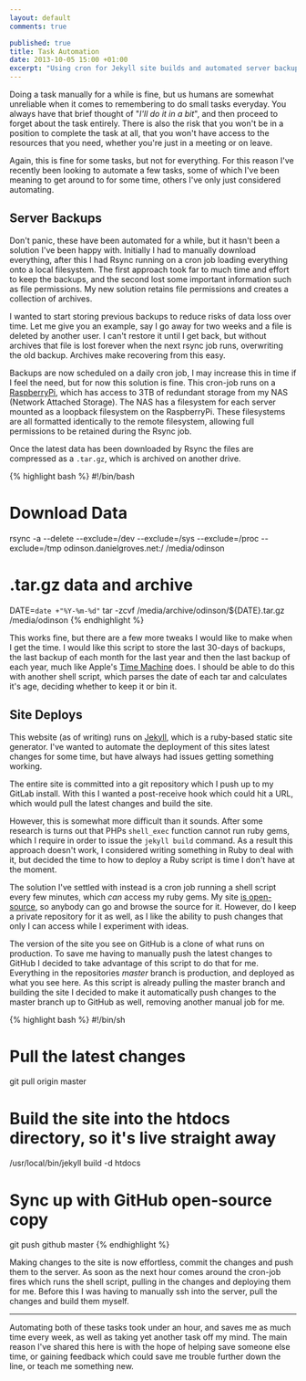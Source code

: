 ```yaml
---
layout: default
comments: true

published: true
title: Task Automation
date: 2013-10-05 15:00 +01:00
excerpt: "Using cron for Jekyll site builds and automated server backups"
---
```


Doing a task manually for a while is fine, but us humans are somewhat unreliable when it comes to remembering to do small tasks everyday. You always have that brief thought of "*I'll do it in a bit*", and then proceed to forget about the task entirely. There is also the risk that you won't be in a position to complete the task at all, that you won't have access to the resources that you need, whether you're just in a meeting or on leave. 

Again, this is fine for some tasks, but not for everything. For this reason I've recently been looking to automate a few tasks, some of which I've been meaning to get around to for some time, others I've only just considered automating. 

## Server Backups

Don't panic, these have been automated for a while, but it hasn't been a solution I've been happy with. Initially I had to manually download everything, after this I had Rsync running on a cron job loading everything onto a local filesystem. The first approach took far to much time and effort to keep the backups, and the second lost some important information such as file permissions. My new solution retains file permissions and creates a collection of archives. 

I wanted to start storing previous backups to reduce risks of data loss over time. Let me give you an example, say I go away for two weeks and a file is deleted by another user. I can't restore it until I get back, but without archives that file is lost forever when the next rsync job runs, overwriting the old backup. Archives make recovering from this easy. 

Backups are now scheduled on a daily cron job, I may increase this in time if I feel the need, but for now this solution is fine. This cron-job runs on a [RaspberryPi][rpi], which has access to 3TB of redundant storage from my NAS (Network Attached Storage). The NAS has a filesystem for each server mounted as a loopback filesystem on the RaspberryPi. These filesystems are all formatted identically to the remote filesystem, allowing full permissions to be retained during the Rsync job. 

Once the latest data has been downloaded by Rsync the files are compressed as a `.tar.gz`, which is archived on another drive. 

{% highlight bash %}
#!/bin/bash

# Download Data
rsync -a --delete --exclude=/dev --exclude=/sys --exclude=/proc --exclude=/tmp odinson.danielgroves.net:/ /media/odinson

# .tar.gz data and archive
DATE=`date +"%Y-%m-%d"`
tar -zcvf /media/archive/odinson/${DATE}.tar.gz /media/odinson
{% endhighlight %}

This works fine, but there are a few more tweaks I would like to make when I get the time. I would like this script to store the last 30-days of backups, the last backup of each month for the last year and then the last backup of each year, much like Apple's [Time Machine][tm] does. I should be able to do this with another shell script, which parses the date of each tar and calculates it's age, deciding whether to keep it or bin it. 

## Site Deploys

This website (as of writing) runs on [Jekyll][jekyll], which is a ruby-based static site generator. I've wanted to automate the deployment of this sites latest changes for some time, but have always had issues getting something working. 

The entire site is committed into a git repository which I push up to my GitLab install. With this I wanted a post-receive hook which could hit a URL, which would pull the latest changes and build the site. 

However, this is somewhat more difficult than it sounds. After some research is turns out that PHPs `shell_exec` function cannot run ruby gems, which I require in order to issue the `jekyll build` command. As a result this approach doesn't work, I considered writing something in Ruby to deal with it, but decided the time to how to deploy a Ruby script is time I don't have at the moment. 

The solution I've settled with instead is a cron job running a shell script every few minutes, which *can* access my ruby gems. My site [is open-source][os-site], so anybody can go and browse the source for it. However, do I keep a private repository for it as well, as I like the ability to push changes that only I can access while I experiment with ideas. 

The version of the site you see on GitHub is a clone of what runs on production. To save me having to manually push the latest changes to GitHub I decided to take advantage of this script to do that for me. Everything in the repositories *master* branch is production, and deployed as what you see here. As this script is already pulling the master branch and building the site I decided to make it automatically push changes to the master branch up to GitHub as well, removing another manual job for me. 

{% highlight bash %}
#!/bin/sh

# Pull the latest changes
git pull origin master

# Build the site into the htdocs directory, so it's live straight away
/usr/local/bin/jekyll build -d htdocs

# Sync up with GitHub open-source copy
git push github master
{% endhighlight %}

Making changes to the site is now effortless, commit the changes and push them to the server. As soon as the next hour comes around the cron-job fires which runs the shell script, pulling in the changes and deploying them for me. Before this I was having to manually ssh into the server, pull the changes and build them myself. 

---

Automating both of these tasks took under an hour, and saves me as much time every week, as well as taking yet another task off my mind. The main reason I've shared this here is with the hope of helping save someone else time, or gaining feedback which could save me trouble further down the line, or teach me something new. 

[rpi]: http://www.raspberrypi.org "RaspberryPi $25 computer"
[tm]: http://support.apple.com/kb/HT1427?viewlocale=en_US&locale=en_US "Time Machine Mac backup utility"
[jekyll]: http://jekyllrb.com "Jekyll static site generator"
[os-site]: https://github.com/danielgroves/danielgroves.net "Open-source versions of this site"